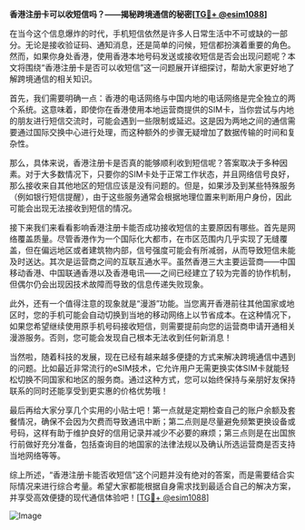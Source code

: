 **香港注册卡可以收短信吗？——揭秘跨境通信的秘密[[TG💪+ @esim1088](https://t.me/s/esim1088)]**

在当今这个信息爆炸的时代，手机短信依然是许多人日常生活中不可或缺的一部分。无论是接收验证码、通知消息，还是简单的问候，短信都扮演着重要的角色。然而，如果你身处香港，使用香港本地号码发送或接收短信是否会出现问题呢？本文将围绕“香港注册卡是否可以收短信”这一问题展开详细探讨，帮助大家更好地了解跨境通信的相关知识。

首先，我们需要明确一点：香港的电话网络与中国内地的电话网络是完全独立的两个系统。这意味着，即使你在香港使用本地运营商提供的SIM卡，当你尝试与内地的朋友进行短信交流时，可能会遇到一些限制或延迟。这是因为两地之间的通信需要通过国际交换中心进行处理，而这种额外的步骤无疑增加了数据传输的时间和复杂性。

那么，具体来说，香港注册卡是否真的能够顺利收到短信呢？答案取决于多种因素。对于大多数情况下，只要你的SIM卡处于正常工作状态，并且网络信号良好，那么接收来自其他地区的短信应该是没有问题的。但是，如果涉及到某些特殊服务（例如银行短信提醒），由于这些服务通常会根据地理位置来判断用户身份，因此可能会出现无法接收到短信的情况。

接下来我们来看看影响香港注册卡能否成功接收短信的主要原因有哪些。首先是网络覆盖质量。尽管香港作为一个国际化大都市，在市区范围内几乎实现了无缝覆盖，但在偏远地区或者建筑物内部，信号强度可能会有所减弱，从而导致短信未能及时送达。其次是运营商之间的互联互通水平。虽然香港三大主要运营商——中国移动香港、中国联通香港以及香港电讯——之间已经建立了较为完善的协作机制，但偶尔仍会出现因技术故障而导致的信息传递失败现象。

此外，还有一个值得注意的现象就是“漫游”功能。当您离开香港前往其他国家或地区时，您的手机可能会自动切换到当地的移动网络上以节省成本。在这种情况下，如果您希望继续使用原手机号码接收短信，则需要提前向您的运营商申请开通相关漫游服务。否则，您可能会发现自己根本无法收到任何新消息！

当然啦，随着科技的发展，现在已经有越来越多便捷的方式来解决跨境通信中遇到的问题。比如最近非常流行的eSIM技术，它允许用户无需更换实体SIM卡就能轻松切换不同国家和地区的服务商。通过这种方式，您可以始终保持与亲朋好友保持联系的同时还能享受到更实惠的价格优势哦！

最后再给大家分享几个实用的小贴士吧！第一点就是定期检查自己的账户余额及套餐情况，确保不会因为欠费而导致通讯中断；第二点则是尽量避免频繁更换设备或号码，这样有助于维护良好的信用记录并减少不必要的麻烦；第三点则是在出国旅行前做好充分准备，包括查询目的地国家的法律法规以及确认所选运营商是否支持当地网络等等。

综上所述，“香港注册卡能否收短信”这个问题并没有绝对的答案，而是需要结合实际情况来进行综合考量。希望大家都能根据自身需求找到最适合自己的解决方案，并享受高效便捷的现代通信体验吧！[[TG💪+ @esim1088](https://t.me/s/esim1088)] 

![Image](https://i.postimg.cc/4NQfJmqS/Snipaste-2025-05-13-00-14-12.png)